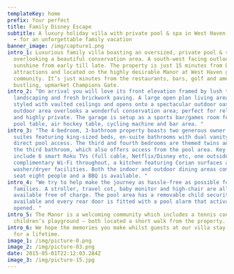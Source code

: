 ```yaml
---
templateKey: home
prefix: Your perfect
title: Family Disney Escape
subtitle: A luxury holiday villa with private pool & spa in West Haven, Florida
  - for an unforgettable family vacation
banner_image: /img/capture1.png
intro_1: Luxurious family villa boasting an oversized, private pool & spa
  overlooking a beautiful conservation area. A south-west facing outlook offers
  sunshine from early till late. The property is just 15 minutes from Disney’s
  attractions and located on the highly desirable Manor at West Haven gated
  community. It’s just minutes from the restaurants, bars, golf and amenities of
  bustling, upmarket Champions Gate.
intro_2: "On arrival you will love its front elevation framed by lush tropical
  landscaping and fresh brickwork paving. A large open plan living area is
  styled with vaulted ceilings and opens onto a spectacular outdoor oasis. The
  outdoor area overlooks a wonderful conservation area; perfect for relaxation
  and highly private. The garage is setup as a sports bar/games room featuring a
  pool table, air hockey table, cycling machine and bar area. "
intro_3: "The 4-bedroom, 3-bathroom property boasts two generous owner’s bedroom
  suites featuring king-sized beds, en-suite bathrooms with dual vanity units &
  direct pool access. The third and fourth bedrooms are themed twins and share
  the third bathroom, which also offers access from the pool area. Key features
  include 6 smart Roku TVs (full cable, Netflix/Disney etc, one outside),
  complimentary Wi-Fi throughout, a kitchen featuring Corian surfaces and
  washer/dryer facilities. Both the indoor and outdoor dining areas comfortably
  seat eight people and a BBQ is available. "
intro_4: "We try to help make the journey as hassle-free as possible for young
  families. A stroller, travel cot, baby monitor and high-chair are all
  available free of charge. The pool area has a removable child security fence
  available and every rear door is fitted with a pool alarm that activates when
  opened. "
intro_5: The Manor is a welcoming community which includes a tennis court and
  children’s playground – both located a short walk from the property.
intro_6: We hope the memories you make whilst guests at our villa stay with you
  for a lifetime.
image_1: /img/picture-0.png
image_2: /img/picture-03.png
date: 2015-05-01T22:12:03.284Z
image_3: /img/picture-15.jpg
---
```

